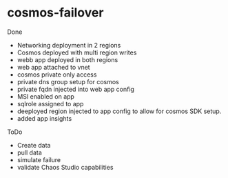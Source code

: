 # cosmos-failover

Done
- Networking deployment in 2 regions
- Cosmos deployed with multi region writes
- webb app deployed in both regions
- web app attached to vnet
- cosmos private only access
- private dns group setup for cosmos
- private fqdn injected into web app config
- MSI enabled on app
- sqlrole assigned to app
- deeployed region injected to app config to allow for cosmos SDK setup.
- added app insights

ToDo
- Create data
- pull data
- simulate failure
- validate Chaos Studio capabilities